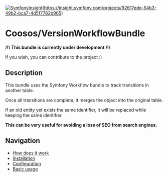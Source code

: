 [![SymfonyInsight](https://insight.symfony.com/projects/ece16dcb-410d-4051-ad20-08bb18368afb/mini.svg)](https://insight.symfony.com/projects/ece16dcb-410d-4051-ad20-08bb18368afb)(https://insight.symfony.com/projects/92617ede-54b3-49b2-bca7-4d5f7782b965)

# Coosos/VersionWorkflowBundle

**/!\ This bundle is currently under development /!\\**

If you wish, you can contribute to the project :)

## Description

This bundle uses the Symfony Workflow bundle to track transitions in another table. 

Once all transitions are complete, it merges the object into the original table. 

If an old entity yet exists the same identifier, it will be replaced while keeping the same identifier. 

**This can be very useful for avoiding a loss of SEO from search engines.**

## Navigation

* [How does it work](docs/how-does-it-work.md)
* [Installation](docs/install.md)
* [Configuration](docs/config.md)
* [Basic usage](docs/usage.md)
